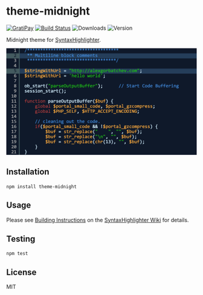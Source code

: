 # theme-midnight

[![GratiPay](https://img.shields.io/gratipay/user/alexgorbatchev.svg)](https://gratipay.com/alexgorbatchev/)
[![Build Status](https://travis-ci.org/syntaxhighlighter/theme-midnight.svg)](https://travis-ci.org/syntaxhighlighter/theme-midnight)
![Downloads](https://img.shields.io/npm/dm/theme-midnight.svg)
![Version](https://img.shields.io/npm/v/theme-midnight.svg)

Midnight theme for [SyntaxHighlighter](https://github.com/syntaxhighlighter/syntaxhighlighter).

![Screenshot](screenshot.png)

## Installation

```
npm install theme-midnight
```

## Usage

Please see [Building Instructions](https://github.com/syntaxhighlighter/syntaxhighlighter/wiki/Building) on the [SyntaxHighlighter Wiki](https://github.com/syntaxhighlighter/syntaxhighlighter/wiki) for details.

## Testing

```
npm test
```

## License

MIT
